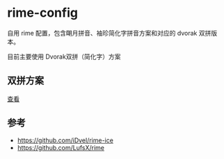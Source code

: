 # rime-config

自用 rime 配置，包含朙月拼音、袖珍简化字拼音方案和对应的 dvorak 双拼版本。

目前主要使用 Dvorak双拼（简化字）方案

## 双拼方案

[查看](https://github.com/iwyvi/awesome-tools#%E8%BE%93%E5%85%A5%E6%96%B9%E5%BC%8F%E4%B8%8E%E8%BE%93%E5%85%A5%E6%B3%95)

## 参考

- https://github.com/iDvel/rime-ice
- https://github.com/LufsX/rime
